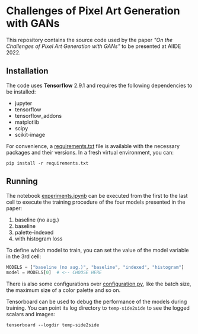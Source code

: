 # Challenges of Pixel Art Generation with GANs

This repository contains the source code used by the paper _"On the Challenges of Pixel Art Generation with GANs"_ 
to be presented at AIIDE 2022.


## Installation

The code uses **Tensorflow** 2.9.1 and requires the following dependencies to be installed:

- jupyter
- tensorflow
- tensorflow_addons
- matplotlib
- scipy
- scikit-image

For convenience, a [requirements.txt]([requirements.txt]) file is available with the necessary packages 
and their versions. In a fresh virtual environment, you can:

```shell
pip install -r requirements.txt
```


## Running

The notebook [experiments.ipynb](experiments.ipynb) can be executed from the first to the last cell to execute
the training procedure of the four models presented in the paper:

1. baseline (no aug.)
2. baseline
3. palette-indexed
4. with histogram loss

To define which model to train, you can set the value of the model variable in the 3rd cell:
```py
MODELS = ["baseline (no aug.)", "baseline", "indexed", "histogram"]
model = MODELS[0]  # <-- CHOOSE HERE
```

There is also some configurations over [configuration.py](configuration.py), like the batch size, the maximum size 
of a color palette and so on.

Tensorboard can be used to debug the performance of the models during training. You can point its log directory to
`temp-side2side` to see the logged scalars and images:

```shell
tensorboard --logdir temp-side2side
```